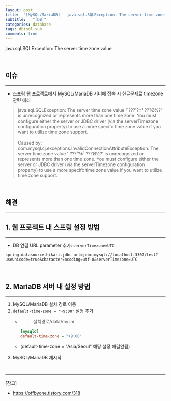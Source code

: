 ```yaml
---
layout: post
title:  "[MySQL/MariaDB] - java.sql.SQLException: The server time zone value"
subtitle:   "[DB]"
categories: database
tags: dbtool-sub
comments: true
---
```


java.sql.SQLException: The server time zone value 

<br>

## 이슈
---

- 스프링 웹 프로젝트에서 MySQL/MariaDB 서버에 접속 시 한글문제로 timezone 관련 에러

> java.sql.SQLException: The server time zone value '´???¹?±¹ ???Ø½?' is unrecognized or represents more than one time zone. You must configure either the server or JDBC driver (via the serverTimezone configuration property) to use a more specifc time zone value if you want to utilize time zone support.<br><br>
Caused by: com.mysql.cj.exceptions.InvalidConnectionAttributeException: The server time zone value '´???¹?±¹ ???Ø½?' is unrecognized or represents more than one time zone. You must configure either the server or JDBC driver (via the serverTimezone configuration property) to use a more specifc time zone value if you want to utilize time zone support.

<br>

## 해결
---

## 1. 웹 프로젝트 내 스프링 설정 방법
---

- DB 연결 URL parameter 추가: `serverTimezone=UTC`

```
spring.datasource.hikari.jdbc-url=jdbc:mysql://localhost:3307/test?useUnicode=true&characterEncoding=utf-8&serverTimezone=UTC
```

<br>


## 2. MariaDB 서버 내 설정 방법
---

1. MySQL/MariaDB 설치 경로 이동  
2. `default-time-zone = "+9:00"` 설정 추가
    + > 설치경로/data/my.ini
    
        ```ini
        [mysqld]
        default-time-zone = "+9:00"
        ```
    + (default-time-zone = "Asia/Seoul" 해당 설정 해결안됨)  
3. MySQL/MariaDB 재시작


<br>


---
[참고]
- https://offbyone.tistory.com/318